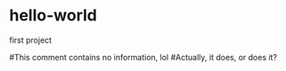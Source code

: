 # hello-world
first project

#This comment contains no information, lol
#Actually, it does, or does it?
